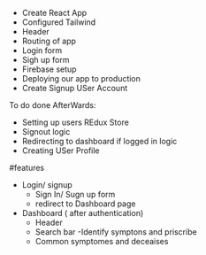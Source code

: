 - Create React App
- Configured Tailwind 
- Header
- Routing of app
- Login form
- Sigh up form
- Firebase setup
- Deploying our app to production
- Create Signup USer Account

To do done AfterWards:
- Setting up users REdux Store
- Signout logic
- Redirecting to dashboard if logged in logic
- Creating USer Profile



#features
- Login/ signup 
    - Sign In/ Sugn up form
    - redirect to Dashboard page
- Dashboard ( after authentication)
    - Header
    - Search bar
        -Identify symptons and priscribe
    - Common symptomes and deceaises